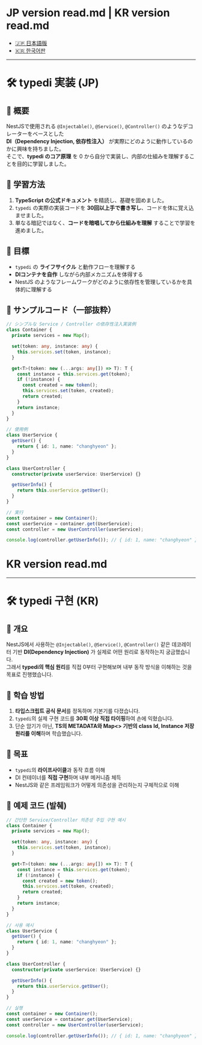 # JP version read.md | KR version read.md
- [🇯🇵 日本語版](#jp)
- [🇰🇷 한국어판](#kr)

---
<a id="jp"></a>
# 🛠️ typedi 実装 (JP)

## 📌 概要
NestJSで使用される `@Injectable()`, `@Service()`, `@Controller()` のようなデコレーターをベースとした  
**DI（Dependency Injection, 依存性注入）** が実際にどのように動作しているのかに興味を持ちました。  
そこで、**typedi のコア原理** を 0 から自分で実装し、内部の仕組みを理解することを目的に学習しました。  

## 🚀 学習方法
1. **TypeScript の公式ドキュメント** を精読し、基礎を固めました。  
2. `typedi` の実際の実装コードを **30回以上手で書き写し**、コードを体に覚え込ませました。  
3. 単なる暗記ではなく、**コードを暗唱してから仕組みを理解** することで学習を進めました。  

## 🎯 目標
- `typedi` の **ライフサイクル** と動作フローを理解する  
- **DIコンテナを自作** しながら内部メカニズムを体得する  
- NestJS のようなフレームワークがどのように依存性を管理しているかを具体的に理解する  

## 📂 サンプルコード（一部抜粋）

```ts
// シンプルな Service / Controller の依存性注入実装例
class Container {
  private services = new Map();

  set(token: any, instance: any) {
    this.services.set(token, instance);
  }

  get<T>(token: new (...args: any[]) => T): T {
    const instance = this.services.get(token);
    if (!instance) {
      const created = new token();
      this.services.set(token, created);
      return created;
    }
    return instance;
  }
}

// 使用例
class UserService {
  getUser() {
    return { id: 1, name: "changhyeon" };
  }
}

class UserController {
  constructor(private userService: UserService) {}

  getUserInfo() {
    return this.userService.getUser();
  }
}

// 実行
const container = new Container();
const userService = container.get(UserService);
const controller = new UserController(userService);

console.log(controller.getUserInfo()); // { id: 1, name: "changhyeon" }
```

<a id="kr"></a>
# KR version read.md
---

# 🛠️ typedi 구현 (KR)

## 📌 개요
NestJS에서 사용하는 `@Injectable()`, `@Service()`, `@Controller()` 같은 데코레이터 기반 **DI(Dependency Injection)** 가 실제로 어떤 원리로 동작하는지 궁금했습니다.  
그래서 **typedi의 핵심 원리**를 직접 0부터 구현해보며 내부 동작 방식을 이해하는 것을 목표로 진행했습니다.

## 🚀 학습 방법
1. **타입스크립트 공식 문서**를 정독하며 기본기를 다졌습니다.  
2. `typedi`의 실제 구현 코드를 **30회 이상 직접 타이핑**하여 손에 익혔습니다.  
3. 단순 암기가 아닌, **TS의 METADATA와 Map<> 기반의 class Id, Instance 저장 원리를 이해**하며 학습했습니다.  

## 🎯 목표
- `typedi`의 **라이프사이클**과 동작 흐름 이해  
- DI 컨테이너를 **직접 구현**하며 내부 메커니즘 체득  
- NestJS와 같은 프레임워크가 어떻게 의존성을 관리하는지 구체적으로 이해  

## 📂 예제 코드 (발췌)

```ts
// 간단한 Service/Controller 의존성 주입 구현 예시
class Container {
  private services = new Map();

  set(token: any, instance: any) {
    this.services.set(token, instance);
  }

  get<T>(token: new (...args: any[]) => T): T {
    const instance = this.services.get(token);
    if (!instance) {
      const created = new token();
      this.services.set(token, created);
      return created;
    }
    return instance;
  }
}

// 사용 예시
class UserService {
  getUser() {
    return { id: 1, name: "changhyeon" };
  }
}

class UserController {
  constructor(private userService: UserService) {}

  getUserInfo() {
    return this.userService.getUser();
  }
}

// 실행
const container = new Container();
const userService = container.get(UserService);
const controller = new UserController(userService);

console.log(controller.getUserInfo()); // { id: 1, name: "changhyeon" }
```
